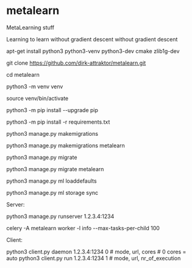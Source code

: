 # metalearn
MetaLearning stuff

Learning to learn without gradient descent without gradient descent

apt-get install python3 python3-venv python3-dev cmake zlib1g-dev

git clone https://github.com/dirk-attraktor/metalearn.git

cd metalearn

python3 -m venv venv

source venv/bin/activate 

python3 -m pip install --upgrade pip

python3 -m pip install -r requirements.txt


python3 manage.py makemigrations

python3 manage.py makemigrations metalearn

python3 manage.py migrate 

python3 manage.py migrate metalearn


python3 manage.py ml loaddefaults

python3 manage.py ml storage sync


Server:

python3 manage.py runserver 1.2.3.4:1234

celery -A metalearn worker -l info --max-tasks-per-child 100

Client:

python3 client.py daemon 1.2.3.4:1234 0  # mode, url, cores
    # 0 cores = auto
python3 client.py run    1.2.3.4:1234 1  # mode, url, nr_of_execution 



